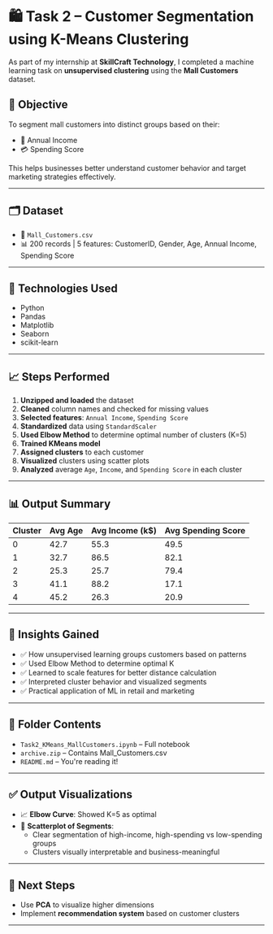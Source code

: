# 🛍️ Task 2 – Customer Segmentation using K-Means Clustering

As part of my internship at **SkillCraft Technology**, I completed a machine learning task on **unsupervised clustering** using the **Mall Customers** dataset.

## 🎯 Objective
To segment mall customers into distinct groups based on their:
- 🧮 Annual Income
- 💳 Spending Score

This helps businesses better understand customer behavior and target marketing strategies effectively.

---

## 🗂 Dataset
- 📁 `Mall_Customers.csv`
- 📊 200 records | 5 features: CustomerID, Gender, Age, Annual Income, Spending Score

---

## 🔧 Technologies Used
- Python
- Pandas
- Matplotlib
- Seaborn
- scikit-learn

---

## 📈 Steps Performed

1. **Unzipped and loaded** the dataset
2. **Cleaned** column names and checked for missing values
3. **Selected features**: `Annual Income`, `Spending Score`
4. **Standardized** data using `StandardScaler`
5. **Used Elbow Method** to determine optimal number of clusters (K=5)
6. **Trained KMeans model**
7. **Assigned clusters** to each customer
8. **Visualized** clusters using scatter plots
9. **Analyzed** average `Age`, `Income`, and `Spending Score` in each cluster

---

## 📊 Output Summary

| Cluster | Avg Age | Avg Income (k$) | Avg Spending Score |
|---------|---------|-----------------|---------------------|
| 0       | 42.7    | 55.3            | 49.5                |
| 1       | 32.7    | 86.5            | 82.1                |
| 2       | 25.3    | 25.7            | 79.4                |
| 3       | 41.1    | 88.2            | 17.1                |
| 4       | 45.2    | 26.3            | 20.9                |

---

## 🧠 Insights Gained

- ✅ How unsupervised learning groups customers based on patterns
- ✅ Used Elbow Method to determine optimal K
- ✅ Learned to scale features for better distance calculation
- ✅ Interpreted cluster behavior and visualized segments
- ✅ Practical application of ML in retail and marketing

---

## 📎 Folder Contents

- `Task2_KMeans_MallCustomers.ipynb` – Full notebook
- `archive.zip` – Contains Mall_Customers.csv
- `README.md` – You're reading it!

---

## ✅ Output Visualizations

- 📈 **Elbow Curve**: Showed K=5 as optimal
- 🎯 **Scatterplot of Segments**:
  - Clear segmentation of high-income, high-spending vs low-spending groups
  - Clusters visually interpretable and business-meaningful

---

## 🚀 Next Steps
- Use **PCA** to visualize higher dimensions
- Implement **recommendation system** based on customer clusters

---

